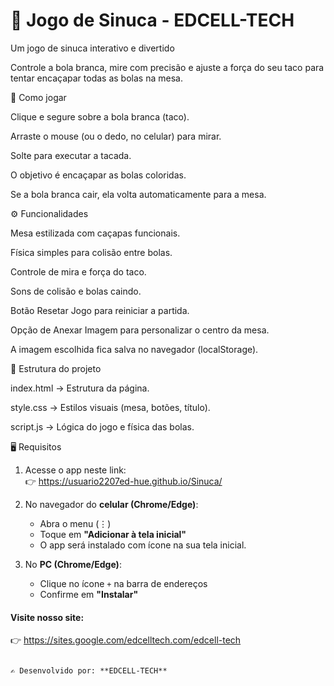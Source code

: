 # 🎱 Jogo de Sinuca - EDCELL-TECH

Um jogo de sinuca interativo e divertido

Controle a bola branca, mire com precisão e ajuste a força do seu taco para tentar encaçapar todas as bolas na mesa.

🚀 Como jogar

Clique e segure sobre a bola branca (taco).

Arraste o mouse (ou o dedo, no celular) para mirar.

Solte para executar a tacada.

O objetivo é encaçapar as bolas coloridas.

Se a bola branca cair, ela volta automaticamente para a mesa.

⚙️ Funcionalidades

Mesa estilizada com caçapas funcionais.

Física simples para colisão entre bolas.

Controle de mira e força do taco.

Sons de colisão e bolas caindo.

Botão Resetar Jogo para reiniciar a partida.

Opção de Anexar Imagem para personalizar o centro da mesa.

A imagem escolhida fica salva no navegador (localStorage).

📂 Estrutura do projeto

index.html → Estrutura da página.

style.css → Estilos visuais (mesa, botões, título).

script.js → Lógica do jogo e física das bolas.

🖥️ Requisitos

1. Acesse o app neste link:  
   👉 https://usuario2207ed-hue.github.io/Sinuca/

2. No navegador do **celular (Chrome/Edge)**:  
   - Abra o menu (⋮)  
   - Toque em **"Adicionar à tela inicial"**  
   - O app será instalado com ícone na sua tela inicial.  

3. No **PC (Chrome/Edge)**:  
   - Clique no ícone `+` na barra de endereços  
   - Confirme em **"Instalar"**  

#### Visite nosso site: 

   👉 https://sites.google.com/edcelltech.com/edcell-tech

```

✍️ Desenvolvido por: **EDCELL-TECH**
